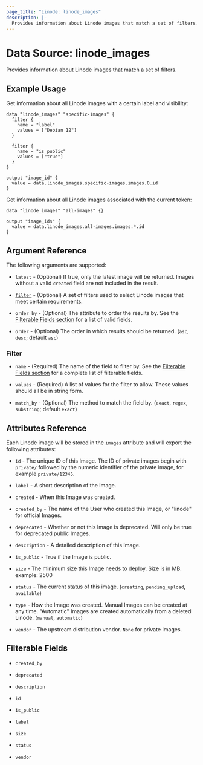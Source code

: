 ```yaml
---
page_title: "Linode: linode_images"
description: |-
  Provides information about Linode images that match a set of filters.
---
```


# Data Source: linode\_images

Provides information about Linode images that match a set of filters.

## Example Usage

Get information about all Linode images with a certain label and visibility:

```hcl
data "linode_images" "specific-images" {
  filter {
    name = "label"
    values = ["Debian 12"]
  }

  filter {
    name = "is_public"
    values = ["true"]
  }
}

output "image_id" {
  value = data.linode_images.specific-images.images.0.id
}
```

Get information about all Linode images associated with the current token:

```hcl
data "linode_images" "all-images" {}

output "image_ids" {
  value = data.linode_images.all-images.images.*.id
}
```

## Argument Reference

The following arguments are supported:

* `latest` - (Optional) If true, only the latest image will be returned. Images without a valid `created` field are not included in the result.

* [`filter`](#filter) - (Optional) A set of filters used to select Linode images that meet certain requirements.

* `order_by` - (Optional) The attribute to order the results by. See the [Filterable Fields section](#filterable-fields) for a list of valid fields.

* `order` - (Optional) The order in which results should be returned. (`asc`, `desc`; default `asc`)

### Filter

* `name` - (Required) The name of the field to filter by. See the [Filterable Fields section](#filterable-fields) for a complete list of filterable fields.

* `values` - (Required) A list of values for the filter to allow. These values should all be in string form.

* `match_by` - (Optional) The method to match the field by. (`exact`, `regex`, `substring`; default `exact`)

## Attributes Reference

Each Linode image will be stored in the `images` attribute and will export the following attributes:

* `id` - The unique ID of this Image.  The ID of private images begin with `private/` followed by the numeric identifier of the private image, for example `private/12345`.

* `label` - A short description of the Image.

* `created` - When this Image was created.

* `created_by` - The name of the User who created this Image, or "linode" for official Images.

* `deprecated` - Whether or not this Image is deprecated. Will only be true for deprecated public Images.

* `description` - A detailed description of this Image.

* `is_public` - True if the Image is public.

* `size` - The minimum size this Image needs to deploy. Size is in MB. example: 2500

* `status` - The current status of this image. (`creating`, `pending_upload`, `available`)

* `type` - How the Image was created. Manual Images can be created at any time. "Automatic" Images are created automatically from a deleted Linode. (`manual`, `automatic`)

* `vendor` - The upstream distribution vendor. `None` for private Images.

## Filterable Fields

* `created_by`

* `deprecated`

* `description`

* `id`

* `is_public`

* `label`

* `size`

* `status`

* `vendor`
